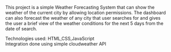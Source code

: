 This project is a simple Weather Forecasting System that can show the weather of the
current city by allowing location permissions. The dashboard can also forecast the weather of any city
that user searches for and gives the user a brief view of the weather conditions for the next 5
days from the date of search. 

Technologies used: HTML,CSS,JavaScript                                                                                                                                                                       
Integration done using simple cloudweather API
